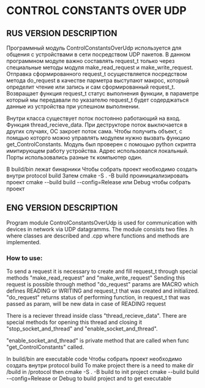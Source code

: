 # CONTROL CONSTANTS OVER UDP 
## RUS VERSION DESCRIPTION
Программный модуль ControlConstantsOverUdp используется для общения с устройствами в сети посредством UDP пакетов.
В данном программном модуле важно составлять request_t только через специальные методы модуля make_read_request и make_write_request.
Отправка сформированного request_t осуществляется посредством метода do_request в качестве парметра выступают макрос, который определит
чтение или запись и сам сформированный request_t. Возвращает функция request_t статус выполнения функции, в параметре который мы передавали по указателю
request_t будет содерджаться данные из устройства при успешном выполнении.

Внутри класса существует поток постоянно работающий на вход. Функция thread_recieve_data. При деструкторе поток выключается в других случаях, ОС закроет 
поток сама. Чтобы получить объект, с помщью которго можно управлять модулем нужно вызвать функцию get_ControlConstants.
Модуль был проверен с помощью python скрипта имитирующем работу устройства. Адрес использовался локальный. Порты использовались разные тк компьютер один.

В build/bin лежат бинарники
Чтобы собрать проект необходимо создать внутри protocol build
Затем cmake -S . -B build проинициализировать проект
cmake --build build --config=Release или Debug чтобы собрать проект
## ENG VERSION DESCRIPTION
Program module ControlConstantsOverUdp is used for communication with devices in network via UDP datagramms.
The module consists two files .h where classes are described and .cpp where functions and methods are implemented.
### How to use:
To send a request it is necessary to create and fill request_t through special methods "make_read_request" and "make_write_request"
Sending this request is possible through method "do_request" params are MACRO which defines READING or WRITING and request_t that was created and initialized.
"do_request" returns status of performing function, in request_t that was passed as param, will be new data in case of READING request 

There is a reciever thread inside class "thread_recieve_data". There are special methods for opening this thread and closing it "stop_socket_and_thread" and "enable_socket_and_thread".

"enable_socket_and_thread" is private method that are called when func "get_ControlConstants" called. 

In build/bin are executable code
Чтобы собрать проект необходимо создать внутри protocol build
To make project there is a need to make dir /build in /protocol
then cmake -S . -B build to init project
cmake --build build --config=Release or Debug to build project and to get executable

